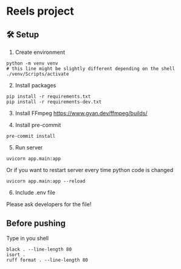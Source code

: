 # Reels project


## 🛠️ Setup

1) Create environment

```
python -m venv venv
# this line might be slightly different depending on the shell
./venv/Scripts/activate
```
2) Install packages
```
pip install -r requirements.txt
pip install -r requirements-dev.txt
```

3) Install FFmpeg 
https://www.gyan.dev/ffmpeg/builds/


4) Install pre-commit
```
pre-commit install
```

5) Run server
```
uvicorn app.main:app
```
Or if you want to restart server every time python code is changed
```
uvicorn app.main:app --reload
```

6) Include .env file

Please ask developers for the file!

## Before pushing
Type in you shell
```
black . --line-length 80
isort .
ruff format . --line-length 80
```